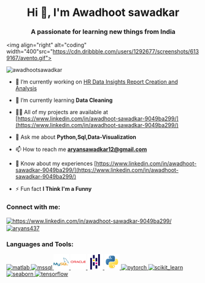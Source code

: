 <h1 align="center">Hi 👋, I'm Awadhoot sawadkar</h1>
<h3 align="center">A passionate for learning new things from India</h3>

<img align="right" alt="coding" width="400"src="https://cdn.dribbble.com/users/1292677/screenshots/6139167/avento.gif">

<p align="left"> <img src="https://komarev.com/ghpvc/?username=awadhootsawadkar&label=Profile%20views&color=0e75b6&style=flat" alt="awadhootsawadkar" /> </p>

- 🔭 I’m currently working on [HR Data Insights Report Creation and Analysis](https://drive.google.com/drive/u/1/folders/1RU7bR1GJbkUCUAsmELxEHjDWrhs02CsZ)

- 🌱 I’m currently learning **Data Cleaning**

- 👨‍💻 All of my projects are available at [https://www.linkedin.com/in/awadhoot-sawadkar-9049ba299/](https://www.linkedin.com/in/awadhoot-sawadkar-9049ba299/)

- 💬 Ask me about **Python,Sql,Data-Visualization**

- 📫 How to reach me **aryansawadkar12@gmail.com**

- 📄 Know about my experiences [https://www.linkedin.com/in/awadhoot-sawadkar-9049ba299/](https://www.linkedin.com/in/awadhoot-sawadkar-9049ba299/)

- ⚡ Fun fact **I Think I'm a Funny**

<h3 align="left">Connect with me:</h3>
<p align="left">
<a href="https://linkedin.com/in/https://www.linkedin.com/in/awadhoot-sawadkar-9049ba299/" target="blank"><img align="center" src="https://raw.githubusercontent.com/rahuldkjain/github-profile-readme-generator/master/src/images/icons/Social/linked-in-alt.svg" alt="https://www.linkedin.com/in/awadhoot-sawadkar-9049ba299/" height="30" width="40" /></a>
<a href="https://instagram.com/aryans437" target="blank"><img align="center" src="https://raw.githubusercontent.com/rahuldkjain/github-profile-readme-generator/master/src/images/icons/Social/instagram.svg" alt="aryans437" height="30" width="40" /></a>
</p>

<h3 align="left">Languages and Tools:</h3>
<p align="left"> <a href="https://www.mathworks.com/" target="_blank" rel="noreferrer"> <img src="https://upload.wikimedia.org/wikipedia/commons/2/21/Matlab_Logo.png" alt="matlab" width="40" height="40"/> </a> <a href="https://www.microsoft.com/en-us/sql-server" target="_blank" rel="noreferrer"> <img src="https://www.svgrepo.com/show/303229/microsoft-sql-server-logo.svg" alt="mssql" width="40" height="40"/> </a> <a href="https://www.mysql.com/" target="_blank" rel="noreferrer"> <img src="https://raw.githubusercontent.com/devicons/devicon/master/icons/mysql/mysql-original-wordmark.svg" alt="mysql" width="40" height="40"/> </a> <a href="https://www.oracle.com/" target="_blank" rel="noreferrer"> <img src="https://raw.githubusercontent.com/devicons/devicon/master/icons/oracle/oracle-original.svg" alt="oracle" width="40" height="40"/> </a> <a href="https://pandas.pydata.org/" target="_blank" rel="noreferrer"> <img src="https://raw.githubusercontent.com/devicons/devicon/2ae2a900d2f041da66e950e4d48052658d850630/icons/pandas/pandas-original.svg" alt="pandas" width="40" height="40"/> </a> <a href="https://www.python.org" target="_blank" rel="noreferrer"> <img src="https://raw.githubusercontent.com/devicons/devicon/master/icons/python/python-original.svg" alt="python" width="40" height="40"/> </a> <a href="https://pytorch.org/" target="_blank" rel="noreferrer"> <img src="https://www.vectorlogo.zone/logos/pytorch/pytorch-icon.svg" alt="pytorch" width="40" height="40"/> </a> <a href="https://scikit-learn.org/" target="_blank" rel="noreferrer"> <img src="https://upload.wikimedia.org/wikipedia/commons/0/05/Scikit_learn_logo_small.svg" alt="scikit_learn" width="40" height="40"/> </a> <a href="https://seaborn.pydata.org/" target="_blank" rel="noreferrer"> <img src="https://seaborn.pydata.org/_images/logo-mark-lightbg.svg" alt="seaborn" width="40" height="40"/> </a> <a href="https://www.tensorflow.org" target="_blank" rel="noreferrer"> <img src="https://www.vectorlogo.zone/logos/tensorflow/tensorflow-icon.svg" alt="tensorflow" width="40" height="40"/> </a> </p>



